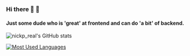 ### Hi there 🧰 🚀

#### Just some dude who is 'great' at frontend and can do 'a bit' of backend.
<!--
**NickP-real/NickP-real** is a ✨ _special_ ✨ repository because its `README.md` (this file) appears on your GitHub profile.

Here are some ideas to get you started:

- 🔭 I’m currently working on ...
- 🌱 I’m currently learning ...
- 👯 I’m looking to collaborate on ...
- 🤔 I’m looking for help with ...
- 💬 Ask me about ...
- 📫 How to reach me: ...
- 😄 Pronouns: ...
- ⚡ Fun fact: ...
-->

![nickp_real's GitHub stats](https://github-readme-stats.vercel.app/api?username=NickP-real&show_icons=true&theme=dark)

[![Most Used Languages](https://github-readme-stats.vercel.app/api/top-langs/?username=NickP-real&langs_count=8&theme=dark)](https://github.com/anuraghazra/github-readme-stats)
